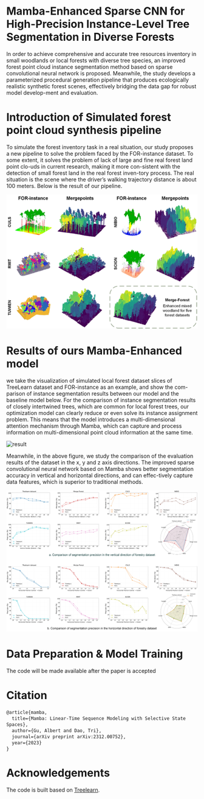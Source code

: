 # Mamba-Enhanced Sparse CNN for High-Precision Instance-Level Tree Segmentation in Diverse Forests
In order to achieve comprehensive and accurate tree resources inventory in small woodlands or local forests with diverse tree species, an improved forest point cloud instance segmentation method based on sparse convolutional neural network is proposed. Meanwhile, the study develops a parameterized procedural generation pipeline that produces ecologically realistic synthetic forest scenes, effectively bridging the data gap for robust model develop-ment and evaluation. 
# Introduction of Simulated forest point cloud synthesis pipeline
To simulate the forest inventory task in a real situation, our study proposes a new pipeline to solve the problem faced by the FOR-instance dataset. To some extent, it solves the problem of lack of large and fine real forest land point clo-uds in current research, making it more con-sistent with the detection of small forest land in the real forest inven-tory process. The real situation is the scene where the driver’s walking trajectory distance is about 100 meters. Below is the result of our pipeline.  
  
![result](https://github.com/Cocktail-salad/MAMBA-TREE-SEG/blob/master/Figures/Figure8.jpg)

# Results of ours Mamba-Enhanced model
we take the visualization of simulated local forest dataset slices of TreeLearn dataset and FOR-instance as an example, and show the com-parison of instance segmentation results between our model and the baseline model below. For the comparison of instance segmentation results of closely intertwined trees, which are common for local forest trees, our optimization model can clearly reduce or even solve its instance assignment problem. This means that the model introduces a multi-dimensional attention mechanism through Mamba, which can capture and process information on multi-dimensional point cloud information at the same time.

![result](https://github.com/Cocktail-salad/MAMBA-TREE-SEG/blob/master/Figures/Figure9.jpg)

Meanwhile, in the above figure, we study the comparison of the evaluation results of the dataset in the x, y and z axis directions. The improved sparse convolutional neural network based on Mamba shows better segmentation accuracy in vertical and horizontal directions, and can effec-tively capture data features, which is superior to traditional methods. 

![result](https://github.com/Cocktail-salad/MAMBA-TREE-SEG/blob/master/Figures/Figure10.jpg)

# Data Preparation & Model Training
The code will be made available after the paper is accepted
# Citation
```
@article{mamba,
  title={Mamba: Linear-Time Sequence Modeling with Selective State Spaces},
  author={Gu, Albert and Dao, Tri},
  journal={arXiv preprint arXiv:2312.00752},
  year={2023}
}
```
# Acknowledgements
The code is built based on [Treelearn](https://github.com/ecker-lab/TreeLearn).
